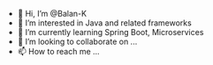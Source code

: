 - 👋 Hi, I’m @Balan-K
- 👀 I’m interested in Java and related frameworks
- 🌱 I’m currently learning Spring Boot, Microservices
- 💞️ I’m looking to collaborate on ...
- 📫 How to reach me ...

<!---
Balan-K/Balan-K is a ✨ special ✨ repository because its `README.md` (this file) appears on your GitHub profile.
You can click the Preview link to take a look at your changes.
--->
